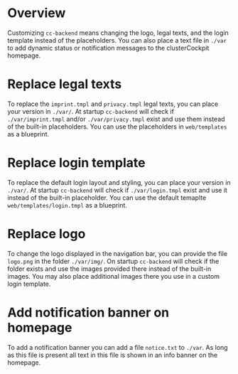 # Overview

Customizing `cc-backend` means changing the logo, legal texts, and the login
template instead of the placeholders. You can also place a text file in `./var`
to add dynamic status or notification messages to the clusterCockpit homepage.

# Replace legal texts

To replace the `imprint.tmpl` and `privacy.tmpl` legal texts, you can place your
version in `./var/`. At startup `cc-backend` will check if `./var/imprint.tmpl` and/or
`./var/privacy.tmpl` exist and use them instead of the built-in placeholders.
You can use the placeholders in `web/templates` as a blueprint.

# Replace login template
To replace the default login layout and styling, you can place your version in
`./var/`. At startup `cc-backend` will check if `./var/login.tmpl` exist and use
it instead of the built-in placeholder. You can use the default temaplte
`web/templates/login.tmpl` as a blueprint.

# Replace logo
To change the logo displayed in the navigation bar, you can provide the file
`logo.png` in the folder `./var/img/`. On startup `cc-backend` will check if the
folder exists and use the images provided there instead of the built-in images.
You may also place additional images there you use in a custom login template.

# Add notification banner on homepage
To add a notification banner you can add a file `notice.txt` to `./var`. As long
as this file is present all text in this file is shown in an info banner on the
homepage.
